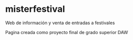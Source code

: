 # misterfestival
Web de información y venta de entradas a festivales

Pagina creada como proyecto final de grado superior DAW

